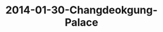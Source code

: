 ---
layout: blog
title: 2014-01-30-Changdeokgung-Palace
category: blog
lat: 37.57773
lng: 126.98995
image: https://s3-us-west-2.amazonaws.com/travels2013/2014-01-30 19:14:31 PST.jpg
observation: 20140130191431PST
---